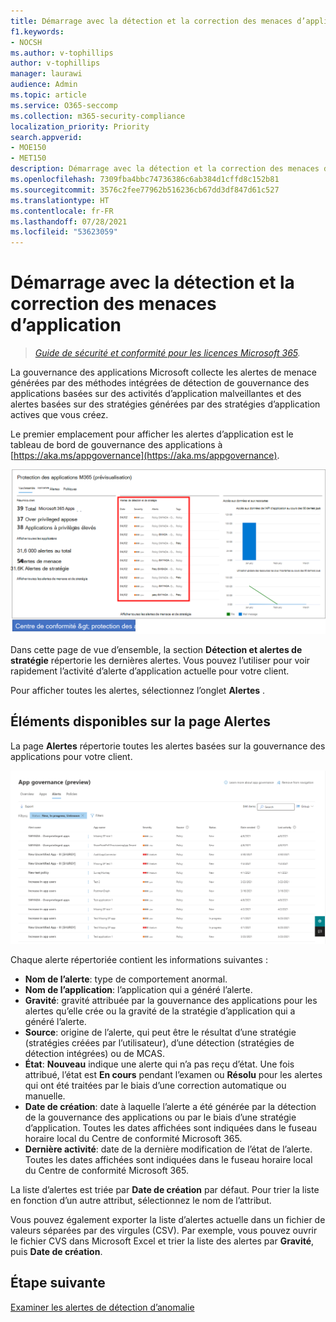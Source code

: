 ```yaml
---
title: Démarrage avec la détection et la correction des menaces d’application
f1.keywords:
- NOCSH
ms.author: v-tophillips
author: v-tophillips
manager: laurawi
audience: Admin
ms.topic: article
ms.service: O365-seccomp
ms.collection: m365-security-compliance
localization_priority: Priority
search.appverid:
- MOE150
- MET150
description: Démarrage avec la détection et la correction des menaces d’application.
ms.openlocfilehash: 7309fba4bbc74736386c6ab384d1cffd8c152b81
ms.sourcegitcommit: 3576c2fee77962b516236cb67dd3df847d61c527
ms.translationtype: HT
ms.contentlocale: fr-FR
ms.lasthandoff: 07/28/2021
ms.locfileid: "53623059"
---
```

# <a name="get-started-with-app-threat-detection-and-remediation"></a>Démarrage avec la détection et la correction des menaces d’application

>*[Guide de sécurité et conformité pour les licences Microsoft 365](https://aka.ms/ComplianceSD).*

La gouvernance des applications Microsoft collecte les alertes de menace générées par des méthodes intégrées de détection de gouvernance des applications basées sur des activités d’application malveillantes et des alertes basées sur des stratégies générées par des stratégies d’application actives que vous créez.

Le premier emplacement pour afficher les alertes d’application est le tableau de bord de gouvernance des applications à [https://aka.ms/appgovernance](https://aka.ms/appgovernance).

![Page vue d’ensemble de la gouvernance des applications dans le Centre de conformité Microsoft 365 avec la section Détection et alertes de stratégie mise en évidence](..\media\manage-app-protection-governance\mapg-cc-overview-alerts.png)

Dans cette page de vue d’ensemble, la section **Détection et alertes de stratégie** répertorie les dernières alertes. Vous pouvez l’utiliser pour voir rapidement l’activité d’alerte d’application actuelle pour votre client.

Pour afficher toutes les alertes, sélectionnez l’onglet **Alertes** .

## <a name="whats-available-on-the-alerts-page"></a>Éléments disponibles sur la page Alertes

La page **Alertes** répertorie toutes les alertes basées sur la gouvernance des applications pour votre client.

![Page récapitulative des alertes de gouvernance des applications dans le Centre de conformité Microsoft 365](..\media\manage-app-protection-governance\mapg-cc-alerts.png)

Chaque alerte répertoriée contient les informations suivantes :

- **Nom de l’alerte**: type de comportement anormal.
- **Nom de l’application**: l’application qui a généré l’alerte.
- **Gravité**: gravité attribuée par la gouvernance des applications pour les alertes qu’elle crée ou la gravité de la stratégie d’application qui a généré l’alerte.
- **Source**: origine de l’alerte, qui peut être le résultat d’une stratégie (stratégies créées par l’utilisateur), d’une détection (stratégies de détection intégrées) ou de MCAS.
- **État**: **Nouveau** indique une alerte qui n’a pas reçu d’état. Une fois attribué, l’état est **En cours** pendant l’examen ou **Résolu** pour les alertes qui ont été traitées par le biais d’une correction automatique ou manuelle.
- **Date de création**: date à laquelle l’alerte a été générée par la détection de la gouvernance des applications ou par le biais d’une stratégie d’application. Toutes les dates affichées sont indiquées dans le fuseau horaire local du Centre de conformité Microsoft 365.
- **Dernière activité**: date de la dernière modification de l’état de l’alerte. Toutes les dates affichées sont indiquées dans le fuseau horaire local du Centre de conformité Microsoft 365.

La liste d’alertes est triée par **Date de création** par défaut. Pour trier la liste en fonction d’un autre attribut, sélectionnez le nom de l’attribut.

Vous pouvez également exporter la liste d’alertes actuelle dans un fichier de valeurs séparées par des virgules (CSV). Par exemple, vous pouvez ouvrir le fichier CVS dans Microsoft Excel et trier la liste des alertes par **Gravité**, puis **Date de création**.

## <a name="next-step"></a>Étape suivante

[Examiner les alertes de détection d’anomalie](app-governance-anomaly-detection-alerts.md)
